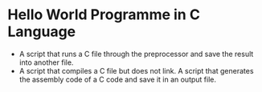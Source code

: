 # Hello World Programme in C Language
-  A script that runs a C file through the preprocessor and save the result into another file.
- A script that compiles a C file but does not link.
A script that generates the assembly code of a C code and save it in an output file.
